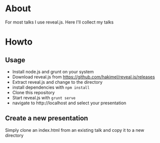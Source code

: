 # About

For most talks I use reveal.js. Here I'll collect my talks

# Howto

## Usage

* Install node.js and grunt on your system
* Download reveal.js from https://github.com/hakimel/reveal.js/releases
* Extract reveal.js and change to the directory
* install dependencies with ```npm install```
* Clone this repository
* Start reveal.js with ```grunt serve```
* navigate to http://localhost and select your presentation

## Create a new presentation

Simply clone an index.html from an existing talk and copy it to a new directory
